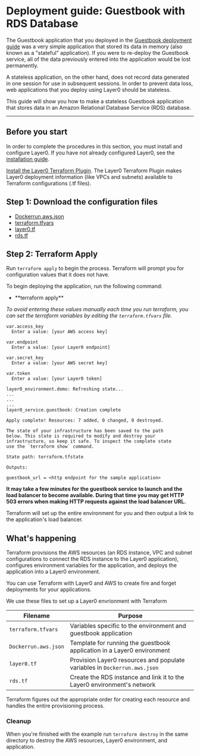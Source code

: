 # Deployment guide: Guestbook with RDS Database
The Guestbook application that you deployed in the [Guestbook deployment guide](/guides/guestbook) was a very simple application that stored its data in memory (also known as a "stateful" application). If you were to re-deploy the Guestbook service, all of the data previously entered into the application would be lost permanently.

A stateless application, on the other hand, does not record data generated in one session for use in subsequent sessions. In order to prevent data loss, web applications that you deploy using Layer0 should be stateless.

This guide will show you how to make a stateless Guestbook application that stores data in an Amazon Relational Database Service (RDS) database.

---

## Before you start
In order to complete the procedures in this section, you must install and configure Layer0. If you have not already configured Layer0, see the [installation guide](/setup/install).

[Install the Layer0 Terraform Plugin](/reference/terraform-plugin#install). The Layer0 Terraform Plugin makes Layer0 deployment information (like VPCs and subnets) available to Terraform configurations (.tf files).

## Step 1: Download the configuration files
* [Dockerrun.aws.json](https://github.com/quintilesims/layer0-samples/blob/master/rds/Dockerrun.aws.json)
* [terraform.tfvars](https://github.com/quintilesims/layer0-samples/blob/master/rds/terraform.tfvars)
* [layer0.tf](https://github.com/quintilesims/layer0-samples/blob/master/rds/layer0.tf)
* [rds.tf](https://github.com/quintilesims/layer0-samples/blob/master/rds/rds.tf)


## Step 2: Terraform Apply
Run `terraform apply` to begin the process. Terraform will prompt you for configuration values that it does not have.

To begin deploying the application, run the following command:
<ul>
  <li class="command">**terraform apply**</li>
</ul>

_To avoid entering these values manually each time you run terraform, you can set the terraform variables by editing the `terraform.tfvars` file._

```
var.access_key
  Enter a value: [your AWS access key]

var.endpoint
  Enter a value: [your Layer0 endpoint]

var.secret_key
  Enter a value: [your AWS secret key]

var.token
  Enter a value: [your Layer0 token]

layer0_environment.demo: Refreshing state...
...
...
...
layer0_service.guestbook: Creation complete

Apply complete! Resources: 7 added, 0 changed, 0 destroyed.

The state of your infrastructure has been saved to the path
below. This state is required to modify and destroy your
infrastructure, so keep it safe. To inspect the complete state
use the `terraform show` command.

State path: terraform.tfstate

Outputs:

guestbook_url = <http endpoint for the sample application>
```

__It may take a few minutes for the guestbook service to launch and the load balancer to become available. During that time you may get HTTP 503 errors when making HTTP requests against the load balancer URL.__

Terraform will set up the entire environment for you and then output a link to the application's load balancer.

## What's happening
Terraform provisions the AWS resources (an RDS instance, VPC and subnet configurations to connect the RDS instance to the Layer0 application), configures environment variables for the application, and deploys the application into a Layer0 environment.

You can use Terraform with Layer0 and AWS to create fire and forget deployments for your applications.

We use these files to set up a Layer0 envrionment with Terraform

|Filename|Purpose|
|----|----|
|`terraform.tfvars`|Variables specific to the environment and guestbook application|
|`Dockerrun.aws.json`|Template for running the guestbook application in a Layer0 environment|
|`layer0.tf`|Provision Layer0 resources and populate variables in `Dockerrun.aws.json`|
|`rds.tf`|Create the RDS instance and link it to the Layer0 environment's network|

Terraform figures out the appropriate order for creating each resource and handles the entire provisioning process.

### Cleanup
When you're finished with the example run `terraform destroy` in the same directory to destroy the AWS resources, Layer0 environment, and application.
